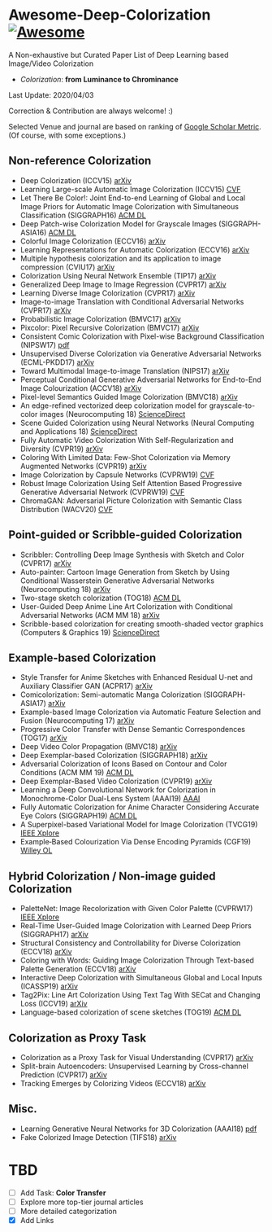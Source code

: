 # Awesome-Deep-Colorization [![Awesome](https://cdn.rawgit.com/sindresorhus/awesome/d7305f38d29fed78fa85652e3a63e154dd8e8829/media/badge.svg)](https://github.com/sindresorhus/awesome)
A Non-exhaustive but Curated Paper List of Deep Learning based Image/Video Colorization
- *Colorization*: **from Luminance to Chrominance**

Last Update: 2020/04/03

Correction & Contribution are always welcome! :)

Selected Venue and journal are based on ranking of [Google Scholar Metric](https://scholar.google.com/citations?view_op=top_venues). (Of course, with some exceptions.)

## Non-reference Colorization
- Deep Colorization (ICCV15) [arXiv](https://arxiv.org/abs/1605.00075)
- Learning Large-scale Automatic Image Colorization (ICCV15) [CVF](https://www.cv-foundation.org/openaccess/content_iccv_2015/html/Deshpande_Learning_Large-Scale_Automatic_ICCV_2015_paper.html)
- Let There Be Color!: Joint End-to-end Learning of Global and Local Image Priors for Automatic Image Colorization with Simultaneous Classification (SIGGRAPH16) [ACM DL](https://dl.acm.org/citation.cfm?id=2925974)
- Deep Patch-wise Colorization Model for Grayscale Images (SIGGRAPH-ASIA16) [ACM DL](https://dl.acm.org/citation.cfm?id=3005375)
- Colorful Image Colorization (ECCV16) [arXiv](https://arxiv.org/abs/1603.08511)
- Learning Representations for Automatic Colorization (ECCV16) [arXiv](https://arxiv.org/abs/1603.06668)
- Multiple hypothesis colorization and its application to image compression (CVIU17) [arXiv](https://arxiv.org/abs/1606.06314)
- Colorization Using Neural Network Ensemble (TIP17) [arXiv](https://ieeexplore.ieee.org/document/8011494/)
- Generalized Deep Image to Image Regression (CVPR17) [arXiv](https://arxiv.org/abs/1612.03268)
- Learning Diverse Image Colorization (CVPR17) [arXiv](https://arxiv.org/abs/1612.01958)
- Image-to-image Translation with Conditional Adversarial Networks (CVPR17) [arXiv](https://arxiv.org/abs/1611.07004)
- Probabilistic Image Colorization (BMVC17) [arXiv](https://arxiv.org/abs/1705.04258)
- Pixcolor: Pixel Recursive Colorization (BMVC17) [arXiv](https://arxiv.org/abs/1705.07208)
- Consistent Comic Colorization with Pixel-wise Background Classification (NIPSW17) [pdf](https://nips2017creativity.github.io/doc/Consistent_Comic_Colorization.pdf)
- Unsupervised Diverse Colorization via Generative Adversarial Networks (ECML-PKDD17) [arXiv](https://arxiv.org/abs/1702.06674)
- Toward Multimodal Image-to-image Translation (NIPS17) [arXiv](https://arxiv.org/abs/1711.11586)
- Perceptual Conditional Generative Adversarial Networks for End-to-End Image Colourization (ACCV18) [arXiv](https://arxiv.org/abs/1811.10801)
- Pixel-level Semantics Guided Image Colorization (BMVC18) [arXiv](https://arxiv.org/abs/1808.01597)
- An edge-refined vectorized deep colorization model for grayscale-to-color images (Neurocomputing 18) [ScienceDirect](https://www.sciencedirect.com/science/article/pii/S0925231218306672)
- Scene Guided Colorization using Neural Networks (Neural Computing and Applications 18) [ScienceDirect](https://link.springer.com/article/10.1007/s00521-018-3828-z)
- Fully Automatic Video Colorization With Self-Regularization and Diversity (CVPR19) [arXiv](https://arxiv.org/abs/1908.01311)
- Coloring With Limited Data: Few-Shot Colorization via Memory Augmented Networks (CVPR19) [arXiv](https://arxiv.org/abs/1906.11888)
- Image Colorization by Capsule Networks (CVPRW19) [CVF](http://openaccess.thecvf.com/content_CVPRW_2019/html/NTIRE/Ozbulak_Image_Colorization_by_Capsule_Networks_CVPRW_2019_paper.html)
- Robust Image Colorization Using Self Attention Based Progressive Generative Adversarial Network (CVPRW19) [CVF](http://openaccess.thecvf.com/content_CVPRW_2019/html/NTIRE/Sharma_Robust_Image_Colorization_Using_Self_Attention_Based_Progressive_Generative_Adversarial_CVPRW_2019_paper.html)
- ChromaGAN: Adversarial Picture Colorization with Semantic Class Distribution (WACV20) [CVF](http://openaccess.thecvf.com/content_WACV_2020/html/Vitoria_ChromaGAN_Adversarial_Picture_Colorization_with_Semantic_Class_Distribution_WACV_2020_paper.html)

## Point-guided or Scribble-guided Colorization
- Scribbler: Controlling Deep Image Synthesis with Sketch and Color (CVPR17) [arXiv](https://arxiv.org/abs/1612.00835)
- Auto-painter: Cartoon Image Generation from Sketch by Using Conditional Wasserstein Generative Adversarial Networks (Neurocomputing 18) [arXiv](https://arxiv.org/abs/1705.01908)
- Two-stage sketch colorization (TOG18) [ACM DL](https://dl.acm.org/citation.cfm?id=3275090)
- User-Guided Deep Anime Line Art Colorization with Conditional Adversarial Networks (ACM MM 18) [arXiv](https://arxiv.org/abs/1808.03240)
- Scribble-based colorization for creating smooth-shaded vector graphics (Computers & Graphics 19) [ScienceDirect](https://www.sciencedirect.com/science/article/pii/S0097849319300445)

## Example-based Colorization
- Style Transfer for Anime Sketches with Enhanced Residual U-net and Auxiliary Classifier GAN (ACPR17) [arXiv](https://arxiv.org/abs/1706.03319)
- Comicolorization: Semi-automatic Manga Colorization (SIGGRAPH-ASIA17) [arXiv](https://arxiv.org/abs/1706.06759)
- Example-based Image Colorization via Automatic Feature Selection and Fusion (Neurocomputing 17) [arXiv](https://dl.acm.org/citation.cfm?id=3141916.3141979)
- Progressive Color Transfer with Dense Semantic Correspondences (TOG17) [arXiv](https://arxiv.org/abs/1710.00756)
- Deep Video Color Propagation (BMVC18) [arXiv](https://arxiv.org/abs/1808.03232)
- Deep Exemplar-based Colorization (SIGGRAPH18) [arXiv](https://arxiv.org/abs/1807.06587)
- Adversarial Colorization of Icons Based on Contour and Color Conditions (ACM MM 19) [ACM DL](https://dl.acm.org/doi/abs/10.1145/3343031.3351041)
- Deep Exemplar-Based Video Colorization (CVPR19) [arXiv](https://arxiv.org/abs/1906.09909)
- Learning a Deep Convolutional Network for Colorization in Monochrome-Color Dual-Lens System (AAAI19) [AAAI](https://aaai.org/ojs/index.php/AAAI/article/view/4837)
- Fully Automatic Colorization for Anime Character Considering Accurate Eye Colors (SIGGRAPH19) [ACM DL](https://dl.acm.org/citation.cfm?id=3338585)
- A Superpixel-based Variational Model for Image Colorization (TVCG19) [IEEE Xplore](https://ieeexplore.ieee.org/document/8676327)
- Example‐Based Colourization Via Dense Encoding Pyramids (CGF19) [Willey OL](https://onlinelibrary.wiley.com/doi/abs/10.1111/cgf.13659)

## Hybrid Colorization / Non-image guided Colorization
- PaletteNet: Image Recolorization with Given Color Palette (CVPRW17) [IEEE Xplore](https://ieeexplore.ieee.org/abstract/document/8014877)
- Real-Time User-Guided Image Colorization with Learned Deep Priors (SIGGRAPH17) [arXiv](https://arxiv.org/abs/1705.02999)
- Structural Consistency and Controllability for Diverse Colorization (ECCV18) [arXiv](https://arxiv.org/abs/1809.02129)
- Coloring with Words: Guiding Image Colorization Through Text-based Palette Generation (ECCV18) [arXiv](https://arxiv.org/abs/1804.04128)
- Interactive Deep Colorization with Simultaneous Global and Local Inputs (ICASSP19) [arXiv](https://arxiv.org/abs/1801.09083)
- Tag2Pix: Line Art Colorization Using Text Tag With SECat and Changing Loss (ICCV19) [arXiv](https://arxiv.org/abs/1908.05840)
- Language-based colorization of scene sketches (TOG19) [ACM DL](https://dl.acm.org/doi/abs/10.1145/3355089.3356561)

## Colorization as Proxy Task
- Colorization as a Proxy Task for Visual Understanding (CVPR17) [arXiv](https://arxiv.org/abs/1703.04044)
- Split-brain Autoencoders: Unsupervised Learning by Cross-channel Prediction (CVPR17) [arXiv](https://arxiv.org/abs/1611.09842)
- Tracking Emerges by Colorizing Videos (ECCV18) [arXiv](https://arxiv.org/abs/1806.09594)

## Misc.
- Learning Generative Neural Networks for 3D Colorization (AAAI18) [pdf](https://www.google.com/url?sa=t&rct=j&q=&esrc=s&source=web&cd=1&ved=2ahUKEwjvyL_6rY_kAhUbA4gKHZEcAAEQFjAAegQICBAC&url=https%3A%2F%2Fwww.aaai.org%2Focs%2Findex.php%2FAAAI%2FAAAI18%2Fpaper%2Fdownload%2F17379%2F15977&usg=AOvVaw0HHuMKlpJ8eZTZq3RPPKDS)
- Fake Colorized Image Detection (TIFS18) [arXiv](https://arxiv.org/abs/1801.02768)

# TBD
- [ ] Add Task: **Color Transfer**
- [ ] Explore more top-tier journal articles
- [ ] More detailed categorization
- [x] Add Links
